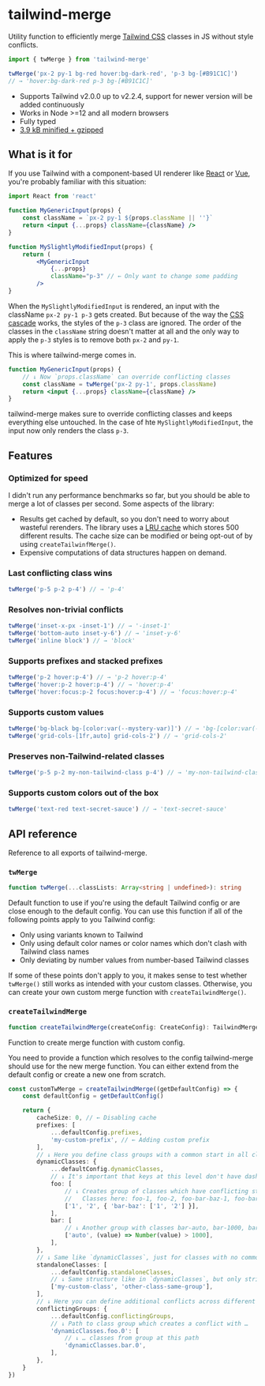 # tailwind-merge

Utility function to efficiently merge [Tailwind CSS](https://tailwindcss.com) classes in JS without style conflicts.

```ts
import { twMerge } from 'tailwind-merge'

twMerge('px-2 py-1 bg-red hover:bg-dark-red', 'p-3 bg-[#B91C1C]')
// → 'hover:bg-dark-red p-3 bg-[#B91C1C]'
```

-   Supports Tailwind v2.0.0 up to v2.2.4, support for newer version will be added continuously
-   Works in Node >=12 and all modern browsers
-   Fully typed
-   [3.9 kB minified + gzipped](https://bundlephobia.com/package/tailwind-merge)

## What is it for

If you use Tailwind with a component-based UI renderer like [React](https://reactjs.org) or [Vue](https://vuejs.org), you're probably familiar with this situation:

```jsx
import React from 'react'

function MyGenericInput(props) {
    const className = `px-2 py-1 ${props.className || ''}`
    return <input {...props} className={className} />
}

function MySlightlyModifiedInput(props) {
    return (
        <MyGenericInput
            {...props}
            className="p-3" // ← Only want to change some padding
        />
}
```

When the `MySlightlyModifiedInput` is rendered, an input with the className `px-2 py-1 p-3` gets created. But because of the way the [CSS cascade](https://developer.mozilla.org/en-US/docs/Web/CSS/Cascade) works, the styles of the `p-3` class are ignored. The order of the classes in the `className` string doesn't matter at all and the only way to apply the `p-3` styles is to remove both `px-2` and `py-1`.

This is where tailwind-merge comes in.

```jsx
function MyGenericInput(props) {
    // ↓ Now `props.className` can override conflicting classes
    const className = twMerge('px-2 py-1', props.className)
    return <input {...props} className={className} />
}
```

tailwind-merge makes sure to override conflicting classes and keeps everything else untouched. In the case of hte `MySlightlyModifiedInput`, the input now only renders the class `p-3`.

## Features

### Optimized for speed

I didn't run any performance benchmarks so far, but you should be able to merge a lot of classes per second. Some aspects of the library:

-   Results get cached by default, so you don't need to worry about wasteful rerenders. The library uses a [LRU cache](<https://en.wikipedia.org/wiki/Cache_replacement_policies#Least_recently_used_(LRU)>) which stores 500 different results. The cache size can be modified or being opt-out of by using `createTailwinfMerge()`.
-   Expensive computations of data structures happen on demand.

### Last conflicting class wins

```ts
twMerge('p-5 p-2 p-4') // → 'p-4'
```

### Resolves non-trivial conflicts

```ts
twMerge('inset-x-px -inset-1') // → '-inset-1'
twMerge('bottom-auto inset-y-6') // → 'inset-y-6'
twMerge('inline block') // → 'block'
```

### Supports prefixes and stacked prefixes

```ts
twMerge('p-2 hover:p-4') // → 'p-2 hover:p-4'
twMerge('hover:p-2 hover:p-4') // → 'hover:p-4'
twMerge('hover:focus:p-2 focus:hover:p-4') // → 'focus:hover:p-4'
```

### Supports custom values

```ts
twMerge('bg-black bg-[color:var(--mystery-var)]') // → 'bg-[color:var(--mystery-var)]'
twMerge('grid-cols-[1fr,auto] grid-cols-2') // → 'grid-cols-2'
```

### Preserves non-Tailwind-related classes

```ts
twMerge('p-5 p-2 my-non-tailwind-class p-4') // → 'my-non-tailwind-class p-4'
```

### Supports custom colors out of the box

```ts
twMerge('text-red text-secret-sauce') // → 'text-secret-sauce'
```

## API reference

Reference to all exports of tailwind-merge.

### `twMerge`

```ts
function twMerge(...classLists: Array<string | undefined>): string
```

Default function to use if you're using the default Tailwind config or are close enough to the default config. You can use this function if all of the following points apply to you Tailwind config:

-   Only using variants known to Tailwind
-   Only using default color names or color names which don't clash with Tailwind class names
-   Only deviating by number values from number-based Tailwind classes

If some of these points don't apply to you, it makes sense to test whether `twMerge()` still works as intended with your custom classes. Otherwise, you can create your own custom merge function with `createTailwindMerge()`.

### `createTailwindMerge`

```ts
function createTailwindMerge(createConfig: CreateConfig): TailwindMerge
```

Function to create merge function with custom config.

You need to provide a function which resolves to the config tailwind-merge should use for the new merge function. You can either extend from the default config or create a new one from scratch.

```ts
const customTwMerge = createTailwindMerge((getDefaultConfig) => {
    const defaultConfig = getDefaultConfig()

    return {
        cacheSize: 0, // ← Disabling cache
        prefixes: [
            ...defaultConfig.prefixes,
            'my-custom-prefix', // ← Adding custom prefix
        ],
        // ↓ Here you define class groups with a common start in all class names
        dynamicClasses: {
            ...defaultConfig.dynamicClasses,
            // ↓ It's important that keys at this level don't have dashes in them.
            foo: [
                // ↓ Creates group of classes which have conflicting styles
                //   Classes here: foo-1, foo-2, foo-bar-baz-1, foo-bar-baz-2
                ['1', '2', { 'bar-baz': ['1', '2'] }],
            ],
            bar: [
                // ↓ Another group with classes bar-auto, bar-1000, bar-1001, …
                ['auto', (value) => Number(value) > 1000],
            ],
        },
        // ↓ Same like `dynamicClasses`, just for classes with no common starting characters
        standaloneClasses: [
            ...defaultConfig.standaloneClasses,
            // ↓ Same structure like in `dynamicClasses`, but only strings allowed
            ['my-custom-class', 'other-class-same-group'],
        ],
        // ↓ Here you can define additional conflicts across different groups
        conflictingGroups: {
            ...defaultConfig.conflictingGroups,
            // ↓ Path to class group which creates a conflict with …
            'dynamicClasses.foo.0': [
                // ↓ … classes from group at this path
                'dynamicClasses.bar.0',
            ],
        },
    }
})
```
